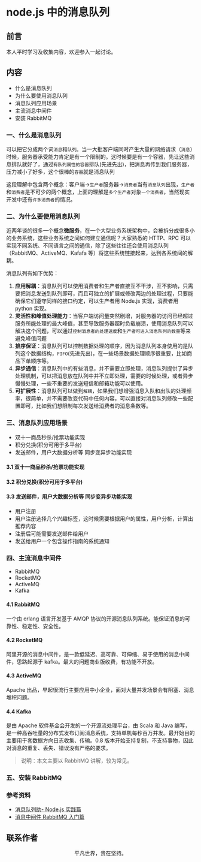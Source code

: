 # node.js 中的消息队列

## 前言

本人平时学习及收集内容，欢迎参入一起讨论。

## 内容

- 什么是消息队列
- 为什么要使用消息队列
- 消息队列应用场景
- 主流消息中间件
- 安装 RabbitMQ

### 一、什么是消息队列

可以把它分成两个词`消息`和`队列`。当一大批客户端同时产生大量的网络请求（`消息`）时候，服务器承受能力肯定是有一个限制的。这时候要是有一个容器，先让这些消息排队就好了，通过`有队列属性的容器`排队(先进先出)，把消息再传到我们服务器，压力减小了好多，这个很棒的`容器`就是消息队列

这段理解中包含两个概念：客户端->`生产者`服务器->`消费者`当有`消息队列`出现，`生产者`和`消费者`是不可少的两个概念，上面的理解是`多个生产者`对象`一个消费者`，当然现实开发中还有`许多消费者`的情况。

### 二、为什么要使用消息队列

近两年谈的很多一个概念**微服务**，在一个大型业务系统架构中，会被拆分成很多小的业务系统，这些业务系统之间如何建立通信呢？大家熟悉的 HTTP、RPC 可以实现不同系统、不同语言之间的通信，除了这些往往还会使用消息队列（RabbitMQ、ActiveMQ、Kafafa 等）将这些系统链接起来，达到各系统间的解耦。

消息队列有如下优势：

1. **应用解耦**：消息队列可以使用消费者和生产者直接互不干涉，互不影响，只需要把消息发送到队列即可，而且可独立的扩展或修改两边的处理过程，只要能确保它们遵守同样的接口约定，可以生产者用 Node.js 实现，消费者用 python 实现。
2. **灵活性和峰值处理能力**：当客户端访问量突然剧增，对服务器的访问已经超过服务所能处理的最大峰值，甚至导致服务器超时负载崩溃，使用消息队列可以解决这个问题，可以通过`控制消息者的处理速度`和`生产者可进入消息队列的数量`等来避免峰值问题
3. **排序保证**：消息队列可以控制数据处理的顺序，因为消息队列本身使用的是队列这个数据结构，`FIFO`(先进先出)，在一些场景数据处理顺序很重要，比如商品下单顺序等。
4. **异步通信**：消息队列中的有些消息，并不需要立即处理，消息队列提供了异步处理机制，可以把消息放在队列中并不立即处理，需要的时候处理，或者异步慢慢处理，一些不重要的发送短信和邮箱功能可以使用。
5. **可扩展性**：消息队列可以做到`解耦`，如果我们想增强消息入队和出队的处理频率，很简单，并不需要改变代码中任何内容，可以直接对消息队列修改一些配置即可，比如我们想限制每次发送给消费者的消息条数等。

### 三、消息队列应用场景

- 双十一商品秒杀/抢票功能实现
- 积分兑换(积分可用于多平台)
- 发送邮件，用户大数据分析等 同步变异步功能实现

#### 3.1 双十一商品秒杀/抢票功能实现

#### 3.2 积分兑换(积分可用于多平台)

#### 3.3 发送邮件，用户大数据分析等 同步变异步功能实现

- 用户注册
- 用户注册选择几个兴趣标签，这时候需要根据用户的属性，用户分析，计算出推荐内容
- 注册后可能需要发送邮件给用户
- 发送给用户一个包含操作指南的系统通知

### 四、主流消息中间件

- RabbitMQ
- RocketMQ
- ActiveMQ
- Kafka

#### 4.1 RabbitMQ

一个由 erlang 语言开发基于 AMQP 协议的开源消息队列系统。能保证消息的可靠性、稳定性、安全性。

#### 4.2 RocketMQ

阿里开源的消息中间件，是一款低延迟、高可靠、可伸缩、易于使用的消息中间件，思路起源于 kafka。最大的问题商业版收费，有功能不开放。

#### 4.3 ActiveMQ

Apache 出品，早起很流行主要应用中小企业，面对大量并发场景会有阻塞、消息堆积问题。

#### 4.4 Kafka

是由 Apache 软件基金会开发的一个开源流处理平台，由 Scala 和 Java 编写，是一种高吞吐量的分布式发布订阅消息系统，支持单机每秒百万并发。最开始目的主要用于套数据方向日志收集、传输。0.8 版本开始支持复制，不支持事物，因此对消息的重复、丢失、错误没有严格的要求。

> 说明：本文主要以 RabbitMQ 讲解，较为常见。

### 五、安装 RabbitMQ

### 参考资料

- [消息队列助- Node.js 实践篇](http://www.inode.club/node/queue.html)
- [消息中间件 RabbitMQ 入门篇](https://www.nodejs.red/#/microservice/rabbitmq-base)

## 联系作者

<div align="center">
    <p>
        平凡世界，贵在坚持。
    </p>
    <img :src="$withBase('/about/contact.png')" />
</div>
